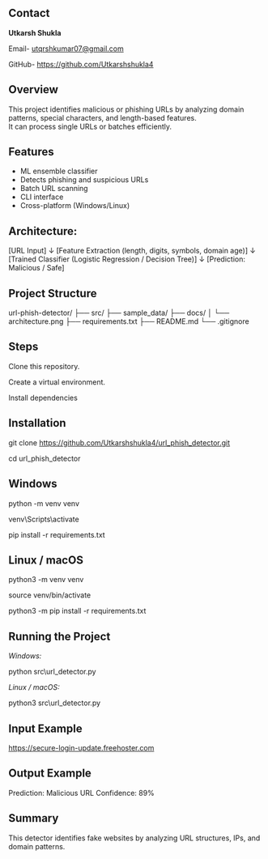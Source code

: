 ## Contact

**Utkarsh Shukla**

Email- utqrshkumar07@gmail.com

GitHub- https://github.com/Utkarshshukla4

##  Overview
This project identifies malicious or phishing URLs by analyzing domain patterns, special characters, and length-based features.  
It can process single URLs or batches efficiently.

##  Features
- ML ensemble classifier  
- Detects phishing and suspicious URLs  
- Batch URL scanning  
- CLI interface  
- Cross-platform (Windows/Linux)

## Architecture:  

[URL Input]
      ↓
[Feature Extraction (length, digits, symbols, domain age)]
      ↓
[Trained Classifier (Logistic Regression / Decision Tree)]
      ↓
[Prediction: Malicious / Safe]

## Project Structure

url-phish-detector/
├── src/
├── sample_data/
├── docs/
│   └── architecture.png
├── requirements.txt
├── README.md
└── .gitignore

## Steps

Clone this repository.

Create a virtual environment.

Install dependencies


## Installation

git clone https://github.com/Utkarshshukla4/url_phish_detector.git

cd url_phish_detector


## Windows

python -m venv venv

venv\Scripts\activate

pip install -r requirements.txt


## Linux / macOS

python3 -m venv venv

source venv/bin/activate

python3 -m pip install -r requirements.txt


## Running the Project
_Windows:_

python src\url_detector.py

_Linux / macOS:_

python3 src\url_detector.py


## Input Example
https://secure-login-update.freehoster.com

## Output Example
Prediction: Malicious URL
Confidence: 89%

## Summary

This detector identifies fake websites by analyzing URL structures, IPs, and domain patterns.
